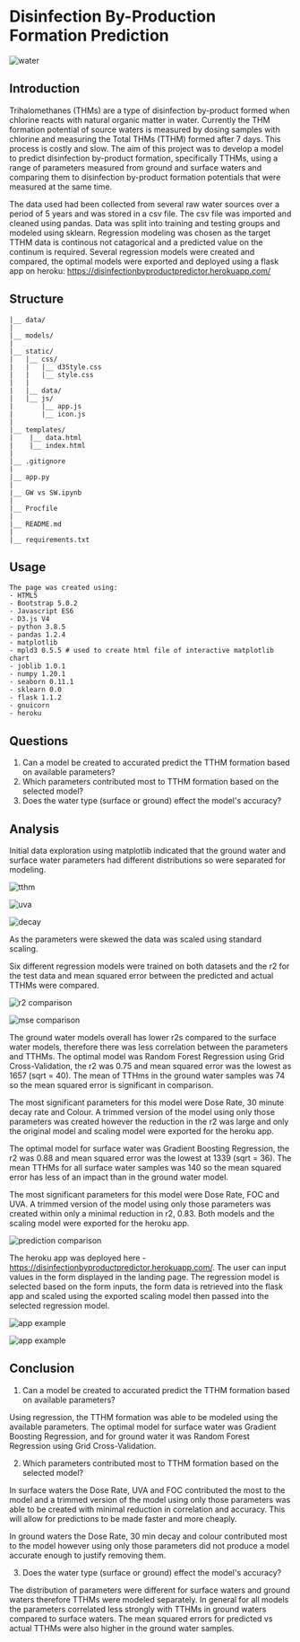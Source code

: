 # Disinfection By-Production Formation Prediction

![water](static/images/tapwater.png)

## Introduction

Trihalomethanes (THMs) are a type of disinfection by-product formed when chlorine reacts with natural organic matter in water. Currently the THM 
formation potential of source waters is measured by dosing samples with chlorine and measuring the Total THMs (TTHM) formed after 7 days. This
process is costly and slow. The aim of this project was to develop a model to predict disinfection by-product formation, specifically TTHMs, using a range 
of parameters measured from ground and surface waters and comparing them to disinfection by-product formation potentials that were measured at the same time.

The data used had been collected from several raw water sources over a period of 5 years and was stored in a csv file. The csv file was imported and cleaned using
pandas. Data was split into training and testing groups and modeled using sklearn. Regression modeling was chosen as the target TTHM data is continous not catagorical
and a predicted value on the continum is required. Several regression models were created and compared, the optimal models were exported and deployed using a 
flask app on heroku: https://disinfectionbyproductpredictor.herokuapp.com/



## Structure
```
|__ data/
|
|__ models/
|
|__ static/                 
|   |__ css/                
|   |   |__ d3Style.css             
|   |   |__ style.css               
|   |   
|   |__ data/                       
|   |__ js/
|       |__ app.js                  
|       |__ icon.js                 
|
|__ templates/   
|    |__ data.html                  
|    |__ index.html                 
|
|__ .gitignore
|
|__ app.py                          
|
|__ GW vs SW.ipynb                 
|
|__ Procfile
|
|__ README.md
|
|__ requirements.txt

```

## Usage

```
The page was created using:
- HTML5
- Bootstrap 5.0.2
- Javascript ES6
- D3.js V4
- python 3.8.5
- pandas 1.2.4
- matplotlib 
- mpld3 0.5.5 # used to create html file of interactive matplotlib chart
- joblib 1.0.1
- numpy 1.20.1
- seaborn 0.11.1
- sklearn 0.0
- flask 1.1.2
- gnuicorn
- heroku

```


## Questions

1. Can a model be created to accurated predict the TTHM formation based on available parameters?
2. Which parameters contributed most to TTHM formation based on the selected model?
3. Does the water type (surface or ground) effect the model's accuracy?



## Analysis

Initial data exploration using matplotlib indicated that the ground water and surface water parameters had different 
distributions so were separated for modeling. 


![tthm](static/data/tthm.png)

![uva](static/data/uva.png)

![decay](static/data/decayrate.png)

As the parameters were skewed the data was scaled using standard scaling.

Six different regression models were trained on both datasets and the r2 for the test data and mean squared error between the 
predicted and actual TTHMs were compared.


![r2 comparison](static/data/r2bar.png)

![mse comparison](static/data/mse.png)


The ground water models overall has lower r2s compared to the surface water models, therefore there was less correlation 
between the parameters and TTHMs. The optimal model was Random Forest Regression using Grid Cross-Validation, the r2 was 0.75 and mean 
squared error was the lowest as 1657 (sqrt = 40). The mean of TTHms in the ground water samples was 74 so the mean squared 
error is significant in comparison. 

The most significant parameters for this model were Dose Rate, 30 minute decay rate and Colour. A trimmed version of the model
using only those parameters was created however the reduction in the r2 was large and only the original model and scaling model
were exported for the heroku app.

The optimal model for surface water was Gradient Boosting Regression, the r2 was 0.88 and mean squared error was the lowest at 1339 (sqrt = 36). 
The mean TTHMs for all surface water samples was 140 so the mean squared error has less of an impact than in the ground water model.

The most significant parameters for this model were Dose Rate, FOC and UVA. A trimmed version of the model using only those parameters was 
created within only a minimal reduction in r2, 0.83. Both models and the scaling model were exported for the heroku app.


![prediction comparison](static/data/predsw.png)


The heroku app was deployed here - https://disinfectionbyproductpredictor.herokuapp.com/. The user can input values in the form displayed 
in the landing page. The regression model is selected based on the form inputs, the form data is retrieved into the flask app and scaled using 
the exported scaling model then passed into the selected regression model.


![app example](static/data/app2.png)



![app example](static/data/app1.png)



## Conclusion

1. Can a model be created to accurated predict the TTHM formation based on available parameters?

Using regression, the TTHM formation was able to be modeled using the available parameters. The optimal model for surface water was Gradient Boosting 
Regression, and for ground water it was Random Forest Regression using Grid Cross-Validation.

2. Which parameters contributed most to TTHM formation based on the selected model?

In surface waters the Dose Rate, UVA and FOC contributed the most to the model and a trimmed version of the model using only those parameters was
able to be created with minimal reduction in correlation and accuracy. This will allow for predictions to be made faster and more cheaply.

In ground waters the Dose Rate, 30 min decay and colour contributed most to the model however using only those parameters did not produce a model
accurate enough to justify removing them.

3. Does the water type (surface or ground) effect the model's accuracy?

The distribution of parameters were different for surface waters and ground waters therefore TTHMs were modeled separately. In general for all models
the parameters correlated less strongly with TTHMs in ground waters compared to surface waters. The mean squared errors for predicted vs actual TTHMs
were also higher in the ground water samples.


































